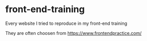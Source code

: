 # front-end-training
Every website I tried to reproduce in my front-end training

They are often choosen from https://www.frontendpractice.com/
